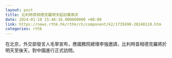 ```yaml
---
layout: post
title: 比利時首相德克羅明天起訪華兩天
date: 2024-01-10 15:46:16.000000000 +08:00
link: https://news.rthk.hk/rthk/ch/component/k2/1735690-20240110.htm
categories: rthk
---
```


在北京，外交部發言人毛寧宣布，應國務院總理李強邀請，比利時首相德克羅將於明天至後天，對中國進行正式訪問。
